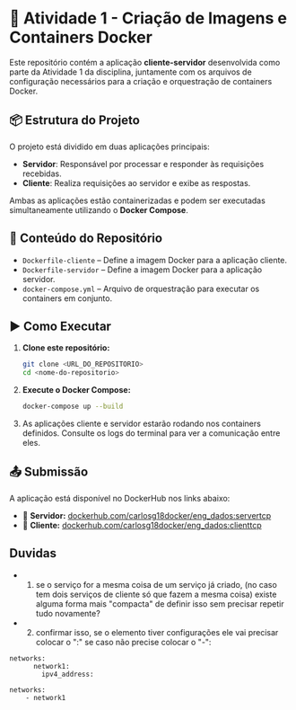 # 🐳 Atividade 1 - Criação de Imagens e Containers Docker

Este repositório contém a aplicação **cliente-servidor** desenvolvida como parte da Atividade 1 da disciplina, juntamente com os arquivos de configuração necessários para a criação e orquestração de containers Docker.

## 📦 Estrutura do Projeto

O projeto está dividido em duas aplicações principais:

- **Servidor**: Responsável por processar e responder às requisições recebidas.
- **Cliente**: Realiza requisições ao servidor e exibe as respostas.

Ambas as aplicações estão containerizadas e podem ser executadas simultaneamente utilizando o **Docker Compose**.

## 📁 Conteúdo do Repositório

- `Dockerfile-cliente` – Define a imagem Docker para a aplicação cliente.
- `Dockerfile-servidor` – Define a imagem Docker para a aplicação servidor.
- `docker-compose.yml` – Arquivo de orquestração para executar os containers em conjunto.

## ▶️ Como Executar

1. **Clone este repositório:**
   ```bash
   git clone <URL_DO_REPOSITORIO>
   cd <nome-do-repositorio>
   ```

2. **Execute o Docker Compose:**
   ```bash
   docker-compose up --build
   ```

3. As aplicações cliente e servidor estarão rodando nos containers definidos. Consulte os logs do terminal para ver a comunicação entre eles.

## 📤 Submissão

A aplicação está disponível no DockerHub nos links abaixo:

- 🔗 **Servidor:** [dockerhub.com/carlosg18docker/eng_dados:servertcp](https://dockerhub.com/carlosg18docker/eng_dados:servertcp)
- 🔗 **Cliente:** [dockerhub.com/carlosg18docker/eng_dados:clienttcp](https://dockerhub.com/carlosg18docker/eng_dados:clienttcp)

## Duvidas

- 1. se o serviço for a mesma coisa de um serviço já criado, (no caso tem dois serviços de cliente só que fazem a mesma coisa) existe alguma forma mais "compacta" de definir isso sem precisar repetir tudo novamente?

- 2. confirmar isso, se o elemento tiver configurações ele vai precisar colocar o ":" se caso não precise colocar o "-":

```
networks:
      network1:
        ipv4_address:

networks:
    - network1 
```